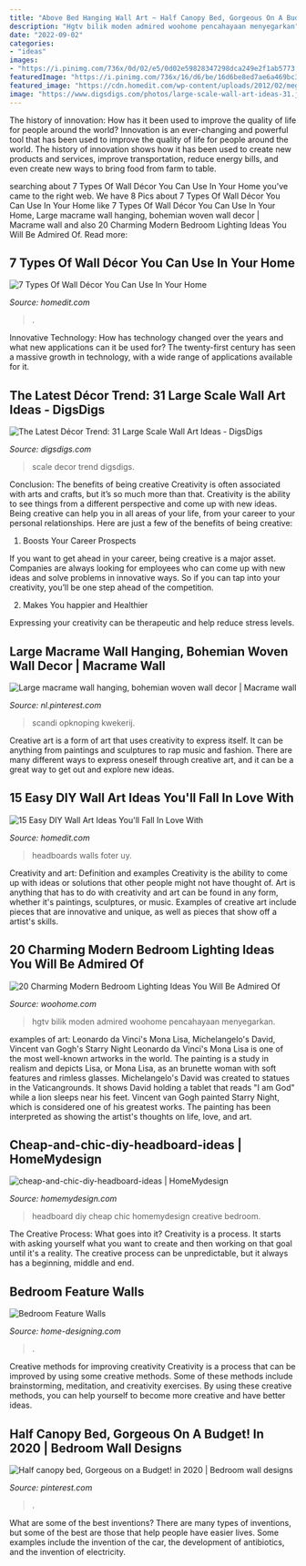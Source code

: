 ```yaml
---
title: "Above Bed Hanging Wall Art ~ Half Canopy Bed, Gorgeous On A Budget! In 2020"
description: "Hgtv bilik moden admired woohome pencahayaan menyegarkan"
date: "2022-09-02"
categories:
- "ideas"
images:
- "https://i.pinimg.com/736x/0d/02/e5/0d02e59828347298dca249e2f1ab5773.jpg"
featuredImage: "https://i.pinimg.com/736x/16/d6/be/16d6be8ed7ae6a469bc3367e85dcd56d.jpg"
featured_image: "https://cdn.homedit.com/wp-content/uploads/2012/02/meg-wall-diy.jpg"
image: "https://www.digsdigs.com/photos/large-scale-wall-art-ideas-31.jpg"
---
```



The history of innovation: How has it been used to improve the quality of life for people around the world?
Innovation is an ever-changing and powerful tool that has been used to improve the quality of life for people around the world. The history of innovation shows how it has been used to create new products and services, improve transportation, reduce energy bills, and even create new ways to bring food from farm to table.

	

		
searching about 7 Types Of Wall Décor You Can Use In Your Home you've came to the right web. We have 8 Pics about 7 Types Of Wall Décor You Can Use In Your Home like 7 Types Of Wall Décor You Can Use In Your Home, Large macrame wall hanging, bohemian woven wall decor | Macrame wall and also 20 Charming Modern Bedroom Lighting Ideas You Will Be Admired Of. Read more:
		
    
## 7 Types Of Wall Décor You Can Use In Your Home

<img loading=lazy src="https://cdn.homedit.com/wp-content/uploads/2010/10/modern-wall-art-above-bed.jpg" onerror="this.onerror=null;this.src='https://tse2.mm.bing.net/th?id=OIP.ZNKuu2KcDiNR1-z7yr1imQHaKZ&amp;pid=15.1';" alt="7 Types Of Wall Décor You Can Use In Your Home">

_Source: homedit.com_

>. 

	

Innovative Technology: How has technology changed over the years and what new applications can it be used for?
The twenty-first century has seen a massive growth in technology, with a wide range of applications available for it.

    
## The Latest Décor Trend: 31 Large Scale Wall Art Ideas - DigsDigs

<img loading=lazy src="https://www.digsdigs.com/photos/large-scale-wall-art-ideas-31.jpg" onerror="this.onerror=null;this.src='https://tse4.mm.bing.net/th?id=OIP.UaktuL5Hmf-YMRsF4fD70QHaKO&amp;pid=15.1';" alt="The Latest Décor Trend: 31 Large Scale Wall Art Ideas - DigsDigs">

_Source: digsdigs.com_

>scale decor trend digsdigs. 

	

Conclusion: The benefits of being creative
Creativity is often associated with arts and crafts, but it’s so much more than that. Creativity is the ability to see things from a different perspective and come up with new ideas. Being creative can help you in all areas of your life, from your career to your personal relationships.
Here are just a few of the benefits of being creative:

1. Boosts Your Career Prospects

If you want to get ahead in your career, being creative is a major asset. Companies are always looking for employees who can come up with new ideas and solve problems in innovative ways. So if you can tap into your creativity, you’ll be one step ahead of the competition.

2. Makes You happier and Healthier

Expressing your creativity can be therapeutic and help reduce stress levels.

    
## Large Macrame Wall Hanging, Bohemian Woven Wall Decor | Macrame Wall

<img loading=lazy src="https://i.pinimg.com/736x/0d/02/e5/0d02e59828347298dca249e2f1ab5773.jpg" onerror="this.onerror=null;this.src='https://tse2.mm.bing.net/th?id=OIP.2Fl_Y9Z7QsKDmTF6PBoV7gHaJ3&amp;pid=15.1';" alt="Large macrame wall hanging, bohemian woven wall decor | Macrame wall">

_Source: nl.pinterest.com_

>scandi opknoping kwekerij. 

	

Creative art is a form of art that uses creativity to express itself. It can be anything from paintings and sculptures to rap music and fashion. There are many different ways to express oneself through creative art, and it can be a great way to get out and explore new ideas.

    
## 15 Easy DIY Wall Art Ideas You&#039;ll Fall In Love With

<img loading=lazy src="https://cdn.homedit.com/wp-content/uploads/2012/02/meg-wall-diy.jpg" onerror="this.onerror=null;this.src='https://tse3.mm.bing.net/th?id=OIP.vKuG4vKXLYTb_gjfEyxeigHaJ4&amp;pid=15.1';" alt="15 Easy DIY Wall Art Ideas You&#039;ll Fall In Love With">

_Source: homedit.com_

>headboards walls foter uy. 

	

Creativity and art: Definition and examples
Creativity is the ability to come up with ideas or solutions that other people might not have thought of. Art is anything that has to do with creativity and art can be found in any form, whether it's paintings, sculptures, or music. Examples of creative art include pieces that are innovative and unique, as well as pieces that show off a artist's skills.

    
## 20 Charming Modern Bedroom Lighting Ideas You Will Be Admired Of

<img loading=lazy src="https://www.woohome.com/wp-content/uploads/2015/06/modern-bedroom-lighting-woohome-2.jpg" onerror="this.onerror=null;this.src='https://tse4.mm.bing.net/th?id=OIP.8oqoj2vCm4ihEcaI0ZpTjAHaJ4&amp;pid=15.1';" alt="20 Charming Modern Bedroom Lighting Ideas You Will Be Admired Of">

_Source: woohome.com_

>hgtv bilik moden admired woohome pencahayaan menyegarkan. 

	

examples of art: Leonardo da Vinci's Mona Lisa, Michelangelo's David, Vincent van Gogh's Starry Night
Leonardo da Vinci's Mona Lisa is one of the most well-known artworks in the world. The painting is a study in realism and depicts Lisa, or Mona Lisa, as an brunette woman with soft features and rimless glasses. Michelangelo's David was created to statues in the Vaticangrounds. It shows David holding a tablet that reads "I am God" while a lion sleeps near his feet. Vincent van Gogh painted Starry Night, which is considered one of his greatest works. The painting has been interpreted as showing the artist's thoughts on life, love, and art.

    
## Cheap-and-chic-diy-headboard-ideas | HomeMydesign

<img loading=lazy src="https://homemydesign.com/wp-content/uploads/2014/06/cheap-and-chic-diy-headboard-ideas.jpg" onerror="this.onerror=null;this.src='https://tse3.mm.bing.net/th?id=OIP.pB0S3GJDf2xR-sDTMhRxYwHaJ4&amp;pid=15.1';" alt="cheap-and-chic-diy-headboard-ideas | HomeMydesign">

_Source: homemydesign.com_

>headboard diy cheap chic homemydesign creative bedroom. 

	

The Creative Process: What goes into it?
Creativity is a process. It starts with asking yourself what you want to create and then working on that goal until it's a reality. The creative process can be unpredictable, but it always has a beginning, middle and end.

    
## Bedroom Feature Walls

<img loading=lazy src="http://cdn.home-designing.com/wp-content/uploads/2012/03/oversized-cushioned-headboard-luxurious-bedroom.jpeg" onerror="this.onerror=null;this.src='https://tse4.mm.bing.net/th?id=OIP.5i3-LrU9qfsBgrA7BA92sgHaEe&amp;pid=15.1';" alt="Bedroom Feature Walls">

_Source: home-designing.com_

>. 

	

Creative methods for improving creativity
Creativity is a process that can be improved by using some creative methods. Some of these methods include brainstorming, meditation, and creativity exercises. By using these creative methods, you can help yourself to become more creative and have better ideas.

    
## Half Canopy Bed, Gorgeous On A Budget! In 2020 | Bedroom Wall Designs

<img loading=lazy src="https://i.pinimg.com/736x/16/d6/be/16d6be8ed7ae6a469bc3367e85dcd56d.jpg" onerror="this.onerror=null;this.src='https://tse2.mm.bing.net/th?id=OIP.H7bidCag3D4uPWSdzs6pkgHaJ3&amp;pid=15.1';" alt="Half canopy bed, Gorgeous on a Budget! in 2020 | Bedroom wall designs">

_Source: pinterest.com_

>. 

	

What are some of the best inventions?
There are many types of inventions, but some of the best are those that help people have easier lives. Some examples include the invention of the car, the development of antibiotics, and the invention of electricity.

